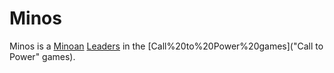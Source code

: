 # Minos

Minos is a [Minoan](Minoan) [Leaders](leader) in the [Call%20to%20Power%20games]("Call to Power" games).